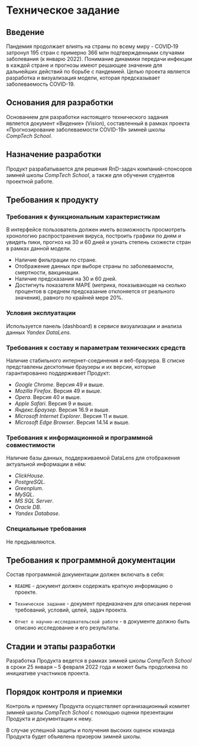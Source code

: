 # Техническое задание
 
## Введение

Пандемия продолжает влиять на страны по всему миру - COVID‐19 затронул 195 стран с примерно 366 млн подтвержденными случаями заболевания (к январю 2022). Понимание динамики передачи инфекции в каждой стране и прогнозы имеют решающее значение для дальнейших действий по борьбе с пандемией. Целью проекта является разработка и визуализация модели, которая предсказывает заболеваемость COVID-19.

## Основания для разработки

Основанием для разработки настоящего технического задания является документ «Видение» (Vision), составленный в рамках проекта «Прогнозирование заболеваемости COVID-19» зимней школы *CompTech School*.
 
## Назначение разработки

Продукт разрабатывается для решения RnD-задач компаний-спонсоров зимней школы *CompTech School*, а также для обучения студентов проектной работе.

## Требования к продукту
 
### Требования к функциональным характеристикам

В интерфейсе пользователь должен иметь возможность просмотреть хронологию распространения вируса, построить графики по дням и увидеть пики, прогноз на 30 и 60 дней и узнать степень схожести стран в рамках данной модели.

- Наличие фильтрации по стране.
- Отображение данных при выборе страны по заболеваемости, смертности, вакцинации.
- Наличие предсказания на 30 и 60 дней.
- Достигнуть показателя MAPE (метрика, показывающая на сколько процентов в среднем предсказание отклоняется от реального значения), равного по крайней мере 20%.

### Условия эксплуатации

Используется панель (dashboard) в сервисе визуализации и анализа данных *Yandex DataLens*.

### Требования к составу и параметрам технических средств

Наличие стабильного интернет-соединения и веб-браузера. В списке представлены десктопные браузеры и их версии, которые гарантированно поддерживает Продукт:
- *Google Chrome*. Версия 49 и выше.
- *Mozilla Firefox*. Версия 49 и выше.
- *Opera*. Версия 40 и выше.
- *Apple Safari*. Версия 9 и выше.
- *Яндекс.Браузер*. Версия 16.9 и выше.
- *Microsoft Internet Explorer*. Версия 11 и выше.
- *Microsoft Edge Browser*. Версия 14.14 и выше.

### Требования к информационной и программной совместимости

Наличие базы данных, поддерживаемой DataLens для отображения актуальной информации в нём:
- *ClickHouse*.
- *PostgreSQL*.
- *Greenplum*.
- *MySQL*.
- *MS SQL Server*.
- *Oracle DB*.
- *Yandex Database*.
 
### Специальные требования

Не предъявляются.

## Требования к программной документации

Состав программной документации должен включать в себя: 

- `README` - документ должен содержать краткую информацию о проекте.

- `Техническое задание` - документ предназначен для описания перечня 
требований, условий, целей, задач проекта.

- `Отчет о научно-исследовательской работе` - в документе должно быть 
описано исследование и его результаты.

## Стадии и этапы разработки

Разработка Продукта ведется в рамках зимней школы *CompTech School* в сроки 25 января – 5 февраля 2022 года и может быть продолжена по инициативе 
участников проекта.
 
## Порядок контроля и приемки

Контроль и приемку Продукта осуществляет организационный комитет зимней школы *CompTech School* с помощью оценки презентации Продукта и документации
к нему.

В случае успешной защиты и получения высоких оценок команда Продукта будет объявлена призером зимней школы.

